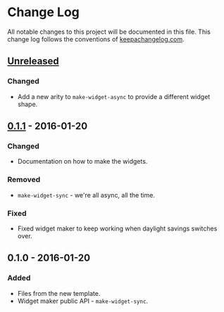 # Change Log
All notable changes to this project will be documented in this file. This change log follows the conventions of [keepachangelog.com](http://keepachangelog.com/).

## [Unreleased][unreleased]
### Changed
- Add a new arity to `make-widget-async` to provide a different widget shape.

## [0.1.1] - 2016-01-20
### Changed
- Documentation on how to make the widgets.

### Removed
- `make-widget-sync` - we're all async, all the time.

### Fixed
- Fixed widget maker to keep working when daylight savings switches over.

## 0.1.0 - 2016-01-20
### Added
- Files from the new template.
- Widget maker public API - `make-widget-sync`.

[unreleased]: https://github.com/your-name/heen-en-terug/compare/0.1.1...HEAD
[0.1.1]: https://github.com/your-name/heen-en-terug/compare/0.1.0...0.1.1
